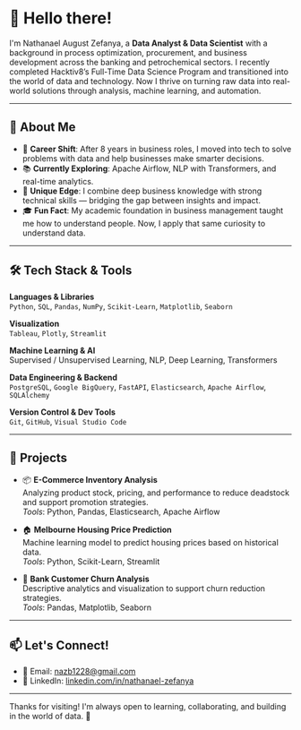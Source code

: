 # 👋 Hello there! 

I'm Nathanael August Zefanya, a **Data Analyst & Data Scientist** with a background in process optimization, procurement, and business development across the banking and petrochemical sectors. I recently completed Hacktiv8’s Full-Time Data Science Program and transitioned into the world of data and technology. Now I thrive on turning raw data into real-world solutions through analysis, machine learning, and automation.

---

## 🚀 About Me

- 🔄 **Career Shift**: After 8 years in business roles, I moved into tech to solve problems with data and help businesses make smarter decisions.
- 📚 **Currently Exploring**: Apache Airflow, NLP with Transformers, and real-time analytics.
- 🧠 **Unique Edge**: I combine deep business knowledge with strong technical skills — bridging the gap between insights and impact.
- 🎓 **Fun Fact**: My academic foundation in business management taught me how to understand people. Now, I apply that same curiosity to understand data.

---

## 🛠️ Tech Stack & Tools

**Languages & Libraries**  
`Python`, `SQL`, `Pandas`, `NumPy`, `Scikit-Learn`, `Matplotlib`, `Seaborn`

**Visualization**  
`Tableau`, `Plotly`, `Streamlit`

**Machine Learning & AI**  
Supervised / Unsupervised Learning, NLP, Deep Learning, Transformers

**Data Engineering & Backend**  
`PostgreSQL`, `Google BigQuery`, `FastAPI`, `Elasticsearch`, `Apache Airflow`, `SQLAlchemy`

**Version Control & Dev Tools**  
`Git`, `GitHub`, `Visual Studio Code`

---

## 🧪 Projects

- 📦 **E-Commerce Inventory Analysis**  
  Analyzing product stock, pricing, and performance to reduce deadstock and support promotion strategies.  
  *Tools*: Python, Pandas, Elasticsearch, Apache Airflow

- 🏠 **Melbourne Housing Price Prediction**  
  Machine learning model to predict housing prices based on historical data.  
  *Tools*: Python, Scikit-Learn, Streamlit

- 🔁 **Bank Customer Churn Analysis**  
  Descriptive analytics and visualization to support churn reduction strategies.  
  *Tools*: Pandas, Matplotlib, Seaborn

---

## 📫 Let's Connect!

- 📧 Email: [nazb1228@gmail.com](mailto:nazb1228@gmail.com)  
- 🔗 LinkedIn: [linkedin.com/in/nathanael-zefanya](https://www.linkedin.com/in/nathanael-zefanya)

---

Thanks for visiting! I'm always open to learning, collaborating, and building in the world of data. 🚀
